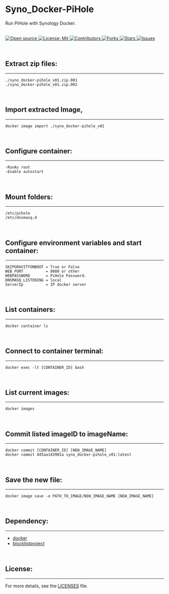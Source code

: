 # Syno_Docker-PiHole
Run PiHole with Synology Docker.<br>
 
&nbsp;<br>
[
    ![Open source](
        https://img.shields.io/badge/Open%20Source-Yes-green?style=plastic
    )
    ](
        https://github.com/dannyvanlierop/Syno_Docker-PiHole
    )
[
    ![License: Mit](
        https://img.shields.io/badge/license-MIT-green.svg?style=plastic)
    ](
        https://en.wikipedia.org/wiki/MIT_License
    )
[
    ![Contributors](
        https://img.shields.io/github/contributors/dannyvanlierop/Syno_Docker-PiHole?style=plastic)
    ](
        https://github.com/dannyvanlierop/Syno_Docker-PiHole/graphs/contributors
    )
[
    ![Forks](
        https://img.shields.io/github/forks/dannyvanlierop/Syno_Docker-PiHole?style=plastic)
    ](
        https://github.com/dannyvanlierop/Syno_Docker-PiHole/network/members
)
[
    ![Stars](
        https://img.shields.io/github/stars/dannyvanlierop/Syno_Docker-PiHole?style=plastic)
  ](
        https://github.com/dannyvanlierop/Syno_Docker-PiHole/stargazers
)
[
    ![Issues](
        https://img.shields.io/github/issues/dannyvanlierop/Syno_Docker-PiHole?style=plastic)
  ](
        https://github.com/dannyvanlierop/Syno_Docker-PiHole/issues
)

&nbsp;<br>
## Extract zip files:
<hr>

```
./syno_docker-pihole_v01.zip.001
./syno_docker-pihole_v01.zip.002
```

&nbsp;<br>
## Import extracted Image, 
<hr>

```
docker image import ./syno_docker-pihole_v01
```

&nbsp;<br>
## Configure container:
<hr>

```
-RunAs root
-Enable autostart
```

&nbsp;<br>
## Mount folders:
<hr>

```
/etc/pihole
/etc/dnsmasq.d
```

&nbsp;<br>
## Configure environment variables and start container:
<hr>

```
SKIPGRAVITYONBOOT = True or False
WEB_PORT          = 8080 or other
WEBPASSWORD       = PiHole Password.
DNSMASQ_LISTENING = local
ServerIp          = IP docker server
```

&nbsp;<br>
## List containers:
<hr>

```
docker container ls
```

&nbsp;<br>
## Connect to container terminal:
<hr>

```
docker exec -lt [CONTAINER_ID] bash
```

&nbsp;<br>
## List current images:
<hr>

```
docker images
```

&nbsp;<br>
## Commit listed imageID to imageName:
<hr>

```
docker commit [CONTAINER_ID] [NEW_IMAGE_NAME]
docker commit 4d5aa143901a syno_docker-pihole_v01:latest
```

&nbsp;<br>
## Save the new file:
<hr>

```
docker image save -o PATH_TO_IMAGE/NEW_IMAGE_NAME [NEW_IMAGE_NAME]
```

&nbsp;<br>
## Dependency:
<hr>

- [docker](https://https://www.docker.com/company)<br>
- [blocklistproject](https://github.com/blocklistproject.com)<br>

&nbsp;<br>
## License:
<hr>

For more details,
see the [LICENSES](https://github.com/dannyvanlierop/NodeJS_HueBridge-Mirror-API/blob/master/LICENSE) file.

<br>&nbsp;

